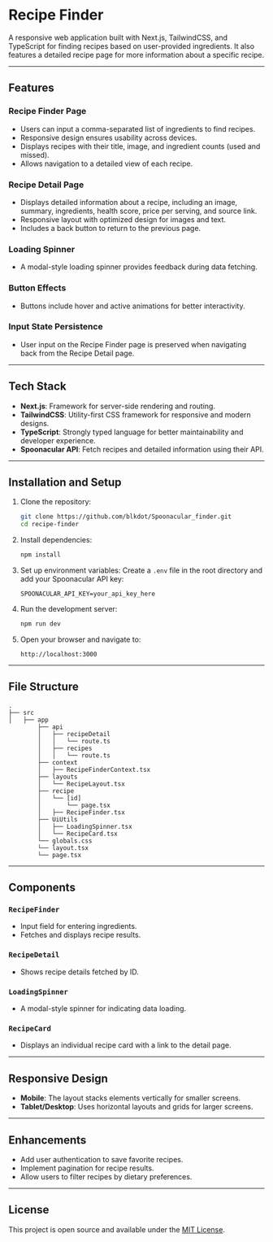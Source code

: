# Recipe Finder

A responsive web application built with Next.js, TailwindCSS, and TypeScript for finding recipes based on user-provided ingredients. It also features a detailed recipe page for more information about a specific recipe.

---

## Features

### Recipe Finder Page
- Users can input a comma-separated list of ingredients to find recipes.
- Responsive design ensures usability across devices.
- Displays recipes with their title, image, and ingredient counts (used and missed).
- Allows navigation to a detailed view of each recipe.

### Recipe Detail Page
- Displays detailed information about a recipe, including an image, summary, ingredients, health score, price per serving, and source link.
- Responsive layout with optimized design for images and text.
- Includes a back button to return to the previous page.

### Loading Spinner
- A modal-style loading spinner provides feedback during data fetching.

### Button Effects
- Buttons include hover and active animations for better interactivity.

### Input State Persistence
- User input on the Recipe Finder page is preserved when navigating back from the Recipe Detail page.

---

## Tech Stack
- **Next.js**: Framework for server-side rendering and routing.
- **TailwindCSS**: Utility-first CSS framework for responsive and modern designs.
- **TypeScript**: Strongly typed language for better maintainability and developer experience.
- **Spoonacular API**: Fetch recipes and detailed information using their API.

---

## Installation and Setup

1. Clone the repository:
   ```bash
   git clone https://github.com/blkdot/Spoonacular_finder.git
   cd recipe-finder
   ```

2. Install dependencies:
   ```bash
   npm install
   ```

3. Set up environment variables:
   Create a `.env` file in the root directory and add your Spoonacular API key:
   ```env
   SPOONACULAR_API_KEY=your_api_key_here
   ```

4. Run the development server:
   ```bash
   npm run dev
   ```

5. Open your browser and navigate to:
   ```
   http://localhost:3000
   ```

---

## File Structure

```
.
├── src
│   ├── app
        ├── api
        │   ├── recipeDetail
        │   │   └── route.ts
        │   ├── recipes
        │   │   └── route.ts
        ├── context
        │   ├── RecipeFinderContext.tsx
        ├── layouts
        │   └── RecipeLayout.tsx
        ├── recipe
        │   └── [id]
        │       └── page.tsx
        │   ├── RecipeFinder.tsx
        ├── UiUtils
        │   ├── LoadingSpinner.tsx
        │   └── RecipeCard.tsx
        └── globals.css
        └── layout.tsx
        └── page.tsx
```

---

## Components

### `RecipeFinder`
- Input field for entering ingredients.
- Fetches and displays recipe results.

### `RecipeDetail`
- Shows recipe details fetched by ID.

### `LoadingSpinner`
- A modal-style spinner for indicating data loading.

### `RecipeCard`
- Displays an individual recipe card with a link to the detail page.

---

## Responsive Design
- **Mobile**: The layout stacks elements vertically for smaller screens.
- **Tablet/Desktop**: Uses horizontal layouts and grids for larger screens.

---

## Enhancements
- Add user authentication to save favorite recipes.
- Implement pagination for recipe results.
- Allow users to filter recipes by dietary preferences.

---

## License
This project is open source and available under the [MIT License](LICENSE).

